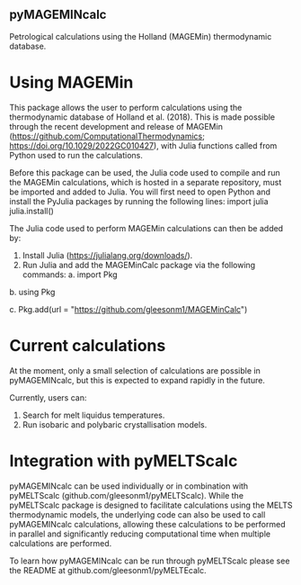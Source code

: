 ## pyMAGEMINcalc

Petrological calculations using the Holland (MAGEMin) thermodynamic database.

# Using MAGEMin
This package allows the user to perform calculations using the thermodynamic database of Holland et al. (2018). This is made possible through the recent development and release of MAGEMin (https://github.com/ComputationalThermodynamics; https://doi.org/10.1029/2022GC010427), with Julia functions called from Python used to run the calculations.

Before this package can be used, the Julia code used to compile and run the MAGEMin calculations, which is hosted in a separate repository, must be imported and added to Julia.
You will first need to open Python and install the PyJulia packages by running the following lines:
import julia
julia.install()

The Julia code used to perform MAGEMin calculations can then be added by:
1. Install Julia (https://julialang.org/downloads/).
2. Run Julia and add the MAGEMinCalc package via the following commands:
a. import Pkg

b. using Pkg

c. Pkg.add(url = "https://github.com/gleesonm1/MAGEMinCalc")

# Current calculations
At the moment, only a small selection of calculations are possible in pyMAGEMINcalc, but this is expected to expand rapidly in the future.

Currently, users can:
1. Search for melt liquidus temperatures.
2. Run isobaric and polybaric crystallisation models.

# Integration with pyMELTScalc
pyMAGEMINcalc can be used individually or in combination with pyMELTScalc (github.com/gleesonm1/pyMELTScalc). While the pyMELTScalc package is designed to facilitate calculations using the MELTS thermodynamic models, the underlying code can also be used to call pyMAGEMINcalc calculations, allowing these calculations to be performed in parallel and significantly reducing computational time when multiple calculations are performed.

To learn how pyMAGEMINcalc can be run through pyMELTScalc please see the README at github.com/gleesonm1/pyMELTEcalc.